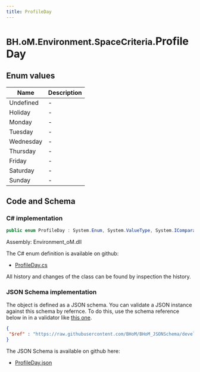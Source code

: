 ```yaml
---
title: ProfileDay
---
```


# <small>BH.oM.Environment.SpaceCriteria.</small>**ProfileDay**



## Enum values

| Name            | Description                                                    |
|-----------------|----------------------------------------------------------------|
| Undefined |  -  |
| Holiday |  -  |
| Monday |  -  |
| Tuesday |  -  |
| Wednesday |  -  |
| Thursday |  -  |
| Friday |  -  |
| Saturday |  -  |
| Sunday |  -  |


## Code and Schema

### C# implementation

``` C# title="C#"
public enum ProfileDay : System.Enum, System.ValueType, System.IComparable, System.ISpanFormattable, System.IFormattable, System.IConvertible
```

Assembly: Environment_oM.dll

The C# enum definition is available on github:

- [ProfileDay.cs](https://github.com/BHoM/BHoM/blob/develop/Environment_oM/SpaceCriteria\Enums\ProfileDay.cs)

All history and changes of the class can be found by inspection the history.
### JSON Schema implementation

The object is defined as a JSON schema. You can validate a JSON instance against this schema by refernce. To do this, use the schema reference below in in a validator like [this one](https://www.jsonschemavalidator.net/).

``` json title="JSON Schema"
{
 "$ref" : "https://raw.githubusercontent.com/BHoM/BHoM_JSONSchema/develop/Environment_oM/SpaceCriteria/ProfileDay.json"
}
```

The JSON Schema is available on github here:

- [ProfileDay.json](https://github.com/BHoM/BHoM_JSONSchema/blob/develop/Environment_oM/SpaceCriteria/ProfileDay.json)
